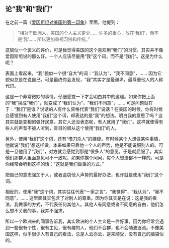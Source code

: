 ## 论“我”和“我们”

在之前一篇《[爱因斯坦对美国的第一印象](http://www.yinwang.org/blog-cn/2013/03/30/einstein-usa)》里面，他提到：

> “相对于欧洲人，美国的个人主义更少…… 许多的重心，放在‘我们’，而不是‘我’…… 所以更加重视习俗和传统。”

这貌似一个褒义的评价，可是我觉得美国的这个喜欢用“我们”的习惯，其实并不像爱因斯坦说的那么好。一个人应该尽量用“我”这个词，而不是“我们”。这是为什么呢？

表面上看起来，“我”貌似一个很“自大”的词：“我认为”，“我不同意”，…… 因为它貌似总是在说自己。可是最终你会发现，“我”其实才是最谦卑，最尊重他人的人称代词。

这是一个非常微妙的事情，仔细感觉一下才会明白其中的道理。如果你把上面的“我”换成“我们”，就变成了“我们认为”，“我们不同意”，…… 可是问题就在于：“我们”是谁？说话的人有什么资格代表“我们”说话？在美国的时候，你有时候会感觉到有人使用“我们”这个词，却表达的是“我”的想法。明白我的意思了吗？这其实就是变相的强奸民意。其它人还没表态呢，有人就用了“我们”。这样就使得有些人的声音不被人听到，盲目的顺从这个使用“我们”的人。

另外，使用“我们”这个词，还有“借刀杀人”的嫌疑。有时候某个人想做某件事情，他就说“我们”想这样做。本来如果只靠他一个人的声势，他是不能说服别人的。可是一旦他用了“我们”，对方就会感觉到那是“很多人”的意见，于是就屈服了。其实他们那群人里面意见可不一致呢，如果你挨个问问，每个人想法都不一样的。可是你经常会听到这样的话：“这就是我们做事的方式。”

把自己的意志强加于人，或者盗窃他人声势的最好办法，也许就是使用“我们”这个词。

相反的，使用“我”这个词，其实往往代表“一家之言”。“我觉得”，“我认为”，“我不同意”，…… 这里面其实包含了对别人的尊重。因为你其实是在说：这是我的看法，我做事的方式，不代表任何其他人。其他人有同意或者不同意的自由，他们怎么想不关我的事，我并不强求。

所以一个欧洲来的同事告诉我，其实欧洲的个人主义是一件好事。因为你经常会遇到一些很有个性，很有主见，很有趣的人，他们不合群，也不会随波逐流。不像美国这样，似乎很少人有自己的看法，总是人云亦云，逆来顺受，没有自己的脑袋似的。
